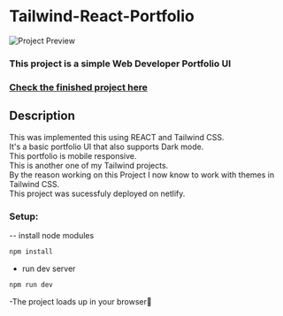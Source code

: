 # Tailwind-React-Portfolio

<img alt="Project Preview" src="https://i.postimg.cc/wj2SfdsS/ezgif-com-video-to-gif.gif" align="center"/>

### This project is a simple Web Developer Portfolio UI

### [Check the finished project here](https://tailwinid-portfolio.netlify.app/)

## Description

This was implemented this using REACT and Tailwind CSS.<br>It's a basic portfolio UI that also supports Dark mode.<br>This portfolio is mobile responsive.<br>This is another one of my Tailwind projects.<br>By the reason working on this Project I now know to work with themes in Tailwind CSS.<br>This project was sucessfuly deployed on netlify.

### Setup:

-- install node modules

```sh
npm install
```

- run dev server

```sh
npm run dev
```

-The project loads up in your browser🌟

